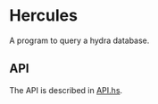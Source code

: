 # Hercules

A program to query a hydra database.

## API

The API is described in [API.hs](src/Hercules/API.hs).
